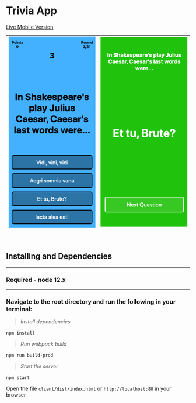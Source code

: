 # Trivia App
[Live Mobile Version](https://morning-reef-95781.herokuapp.com/)

|![](Sample1.png)|![](Sample2.png)|
|---|---|

<br>

## Installing and Dependencies
---

### Required - node 12.x
---

### Navigate to the root directory and run the following in your terminal:

>*Install dependencies*
```
npm install
```
>*Run webpack build*
```
npm run build-prod
```
>*Start the server*
```
npm start
```

Open the file `client/dist/index.html` or `http://localhost:80` in your browser

